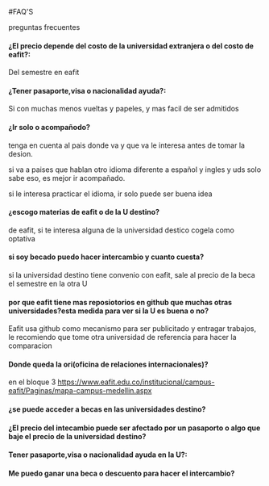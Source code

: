 #FAQ'S

preguntas frecuentes

#### ¿El precio depende del costo de la universidad extranjera o del costo de eafit?:

Del semestre en eafit

#### ¿Tener pasaporte,visa o nacionalidad ayuda?:

Si con muchas menos vueltas y papeles, y mas facil de ser admitidos 

#### ¿Ir solo o acompañodo?

tenga en cuenta al pais donde va y que va le interesa antes de tomar la desion.

si va a paises que hablan otro idioma diferente a español y ingles y uds solo sabe eso, es mejor ir acompañado.

si le interesa practicar el idioma, ir solo puede ser buena idea

#### ¿escogo materias de eafit o de la U destino?

de eafit, si te interesa alguna de la universidad destico cogela como optativa

#### si soy becado puedo hacer intercambio y cuanto cuesta?

si la universidad destino tiene convenio con eafit, sale al precio de la beca el semestre en la otra U

#### por que eafit tiene mas reposiotorios en github que muchas otras universidades?esta medida para ver si la U es buena o no?

Eafit usa github como mecanismo para ser publicitado y entragar trabajos, le recomiendo que tome otra universidad de referencia para hacer la comparacion

#### Donde queda la ori(oficina de relaciones internacionales)?

en el bloque 3 https://www.eafit.edu.co/institucional/campus-eafit/Paginas/mapa-campus-medellin.aspx

#### ¿se puede acceder a becas en las universidades destino?

#### ¿El precio del intecambio puede ser afectado por un pasaporto o algo que baje el precio de la universidad destino?

#### Tener pasaporte,visa o nacionalidad ayuda en la U?:

#### Me puedo ganar una beca o descuento para hacer el intercambio?
